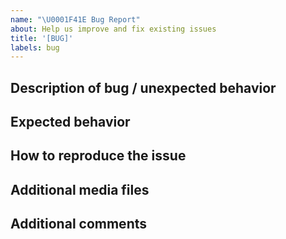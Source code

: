 ```yaml
---
name: "\U0001F41E Bug Report"
about: Help us improve and fix existing issues
title: '[BUG]'
labels: bug
---
```

## Description of bug / unexpected behavior
<!-- Add a clear and concise description of the problem you encountered. -->


## Expected behavior
<!-- Add a clear and concise description of what you expected to happen. -->


## How to reproduce the issue
<!-- Steps to reproduce the unwanted behaviour. -->


## Additional media files
<!-- Paste in any relevant videos/images to provide context. -->


## Additional comments
<!-- Add further context that you think might be relevant for this issue here. -->
